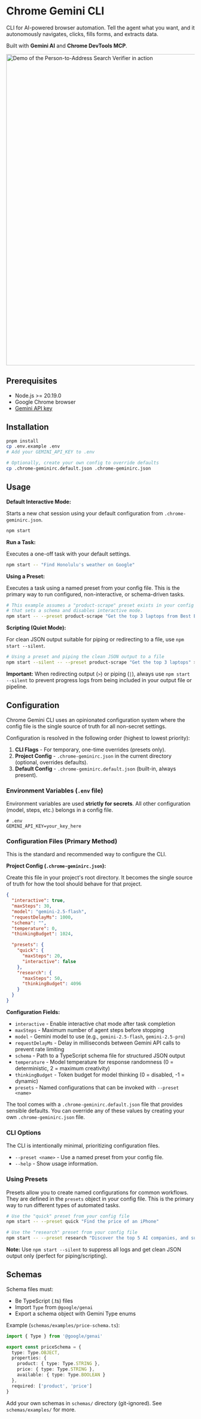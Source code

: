 # Chrome Gemini CLI

CLI for AI-powered browser automation. Tell the agent what you want, and it autonomously navigates, clicks, fills forms, and extracts data.

Built with **Gemini AI** and **Chrome DevTools MCP**.

<img src="assets/demo.gif" alt="Demo of the Person-to-Address Search Verifier in action" width="830" />

## Prerequisites

- Node.js >= 20.19.0
- Google Chrome browser
- [Gemini API key](https://aistudio.google.com/apikey)

## Installation

```bash
pnpm install
cp .env.example .env
# Add your GEMINI_API_KEY to .env

# Optionally, create your own config to override defaults
cp .chrome-geminirc.default.json .chrome-geminirc.json
```

## Usage

**Default Interactive Mode:**

Starts a new chat session using your default configuration from `.chrome-geminirc.json`.

```bash
npm start
```

**Run a Task:**

Executes a one-off task with your default settings.

```bash
npm start -- "Find Honolulu's weather on Google"
```

**Using a Preset:**

Executes a task using a named preset from your config file. This is the primary way to run configured, non-interactive, or schema-driven tasks.

```bash
# This example assumes a "product-scrape" preset exists in your config
# that sets a schema and disables interactive mode.
npm start -- --preset product-scrape "Get the top 3 laptops from Best Buy"
```

**Scripting (Quiet Mode):**

For clean JSON output suitable for piping or redirecting to a file, use `npm start --silent`.

```bash
# Using a preset and piping the clean JSON output to a file
npm start --silent -- --preset product-scrape "Get the top 3 laptops" > output/laptops.json
```

**Important:** When redirecting output (`>`) or piping (`|`), always use `npm start --silent` to prevent progress logs from being included in your output file or pipeline.

## Configuration

Chrome Gemini CLI uses an opinionated configuration system where the config file is the single source of truth for all non-secret settings.

Configuration is resolved in the following order (highest to lowest priority):

1.  **CLI Flags** - For temporary, one-time overrides (presets only).
2.  **Project Config** - `.chrome-geminirc.json` in the current directory (optional, overrides defaults).
3.  **Default Config** - `.chrome-geminirc.default.json` (built-in, always present).

### Environment Variables (`.env` file)

Environment variables are used **strictly for secrets**. All other configuration (model, steps, etc.) belongs in a config file.

```env
# .env
GEMINI_API_KEY=your_key_here
```

### Configuration Files (Primary Method)

This is the standard and recommended way to configure the CLI.

**Project Config (`.chrome-geminirc.json`):**

Create this file in your project's root directory. It becomes the single source of truth for how the tool should behave for that project.

```json
{
  "interactive": true,
  "maxSteps": 30,
  "model": "gemini-2.5-flash",
  "requestDelayMs": 1000,
  "schema": "",
  "temperature": 0,
  "thinkingBudget": 1024,

  "presets": {
    "quick": {
      "maxSteps": 20,
      "interactive": false
    },
    "research": {
      "maxSteps": 50,
      "thinkingBudget": 4096
    }
  }
}
```

**Configuration Fields:**

- `interactive` - Enable interactive chat mode after task completion
- `maxSteps` - Maximum number of agent steps before stopping
- `model` - Gemini model to use (e.g., `gemini-2.5-flash`, `gemini-2.5-pro`)
- `requestDelayMs` - Delay in milliseconds between Gemini API calls to prevent rate limiting
- `schema` - Path to a TypeScript schema file for structured JSON output
- `temperature` - Model temperature for response randomness (0 = deterministic, 2 = maximum creativity)
- `thinkingBudget` - Token budget for model thinking (0 = disabled, -1 = dynamic)
- `presets` - Named configurations that can be invoked with `--preset <name>`

The tool comes with a `.chrome-geminirc.default.json` file that provides sensible defaults. You can override any of these values by creating your own `.chrome-geminirc.json` file.

### CLI Options

The CLI is intentionally minimal, prioritizing configuration files.

- `--preset <name>` - Use a named preset from your config file.
- `--help` - Show usage information.

### Using Presets

Presets allow you to create named configurations for common workflows. They are defined in the `presets` object in your config file. This is the primary way to run different types of automated tasks.

```bash
# Use the "quick" preset from your config file
npm start -- --preset quick "Find the price of an iPhone"

# Use the "research" preset from your config file
npm start -- --preset research "Discover the top 5 AI companies, and summarize the Wikipedia page of each company."
```

**Note:** Use `npm start --silent` to suppress all logs and get clean JSON output only (perfect for piping/scripting).

## Schemas

Schema files must:

- Be TypeScript (.ts) files
- Import `Type` from `@google/genai`
- Export a schema object with Gemini Type enums

Example (`schemas/examples/price-schema.ts`):

```typescript
import { Type } from '@google/genai'

export const priceSchema = {
  type: Type.OBJECT,
  properties: {
    product: { type: Type.STRING },
    price: { type: Type.STRING },
    available: { type: Type.BOOLEAN }
  },
  required: ['product', 'price']
}
```

Add your own schemas in `schemas/` directory (git-ignored). See `schemas/examples/` for more.
